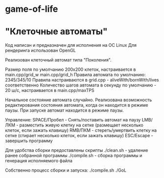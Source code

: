 # game-of-life

# "Клеточные автоматы"

Код написан и предназначен для исполнения на ОС Linux
Для рендеринга использован OpenGL

Реализован клеточный автомат типа "Поколения".

Размер поля по умолчанию 200х200 клеток, настраивается в main.cpp/grid_w main.cpp/grid_h
Правила автомата по умолчанию: 2345/345/10
Правила настраиваются в grid.cpp - aliveWith/bornWith/lives соответственно
Количество шагов автомата в секунду по умолчанию - 20 ш/с, настраивается в main.cpp/maxTPS

Начальное состояние автомата случайно. Реализована возможность редактирования состояния автомата,
когда он находится в режиме паузы.
При запуске автомат находится в режиме паузы.

Управление:
SPACE/Пробел - Снять/поставить автомат на паузу
LMB/ЛКМ - разместить живую клетку на сетке (размещает несколько клеток, если зажать клавишу)
RMB/ПКМ - стереть/умертвить клетку на сетке (стирает несколько клеток, если зажать клавишу)
ESC/Escape - завершить программу

Для удобства сборки предоставлены скрипты
./clean.sh - удаление ранее собранной программы
./compile.sh - сборка программы и генерация исполняемого файла

Собственно процесс сборки и запуска:
./compile.sh
./GoL
